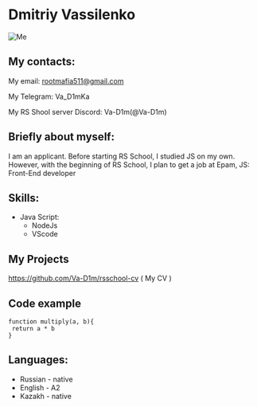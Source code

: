 # Dmitriy Vassilenko

![Me](/img/me.png "Me")

## My contacts:

My email: rootmafia511@gmail.com

My Telegram: Va_D1mKa

My RS Shool server Discord: Va-D1m(@Va-D1m)

## Briefly about myself:


I am an applicant. Before starting RS School, I studied JS on my own. However, with the beginning of RS School, I plan to get a job at Epam, JS: Front-End developer

## Skills:

* Java Script:
    * NodeJs
    * VScode
    
## My Projects
https://github.com/Va-D1m/rsschool-cv ( My CV ) 

## Code example
```
function multiply(a, b){
 return a * b
}
```

## Languages:
* Russian - native
* English - A2
* Kazakh - native
 
